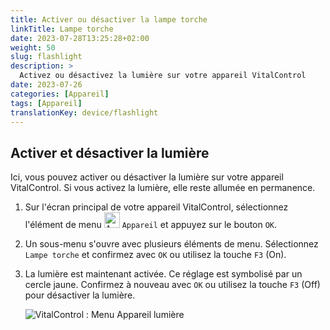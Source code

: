 ```yaml
---
title: Activer ou désactiver la lampe torche
linkTitle: Lampe torche
date: 2023-07-28T13:25:28+02:00
weight: 50
slug: flashlight
description: >
  Activez ou désactivez la lumière sur votre appareil VitalControl
date: 2023-07-26
categories: [Appareil]
tags: [Appareil]
translationKey: device/flashlight
---
```

## Activer et désactiver la lumière

Ici, vous pouvez activer ou désactiver la lumière sur votre appareil VitalControl. Si vous activez la lumière, elle reste allumée en permanence.

1. Sur l'écran principal de votre appareil VitalControl, sélectionnez l'élément de menu <img src="/icons/device.svg" width="25" align="bottom" alt="Appareil" /> `Appareil` et appuyez sur le bouton `OK`.

2. Un sous-menu s'ouvre avec plusieurs éléments de menu. Sélectionnez `Lampe torche` et confirmez avec `OK` ou utilisez la touche `F3` (On).

3. La lumière est maintenant activée. Ce réglage est symbolisé par un cercle jaune. Confirmez à nouveau avec `OK` ou utilisez la touche `F3` (Off) pour désactiver la lumière.

   ![VitalControl : Menu Appareil lumière](../images/light.png "Activer et désactiver la lumière")
